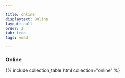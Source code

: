 ```yaml
---

title: online
displaytext: Online
layout: null
order: 3
tab: true
tags: vwad

---
```


### Online

{% include collection_table.html collection="online" %}
